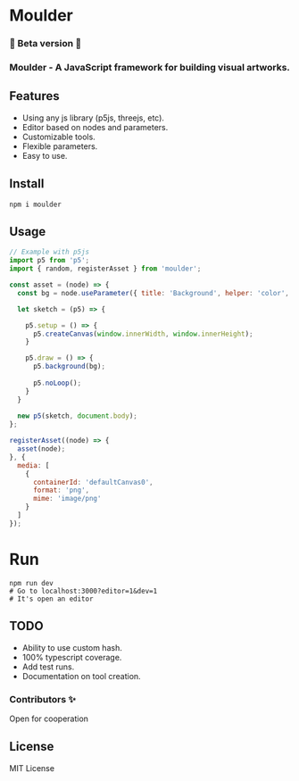 # Moulder

### 🚧  Beta version 🚧

### Moulder - A JavaScript framework for building visual artworks.

## Features

- Using any js library (p5js, threejs, etc).
- Editor based on nodes and parameters.
- Customizable tools.
- Flexible parameters.
- Easy to use. 

## Install

```
npm i moulder
```

## Usage
```js
// Example with p5js
import p5 from 'p5';
import { random, registerAsset } from 'moulder';

const asset = (node) => {
  const bg = node.useParameter({ title: 'Background', helper: 'color', mode: 'rnd' });

  let sketch = (p5) => {

    p5.setup = () => {
      p5.createCanvas(window.innerWidth, window.innerHeight);
    }

    p5.draw = () => {
      p5.background(bg);
      
      p5.noLoop();
    }
  }
  
  new p5(sketch, document.body);
};

registerAsset((node) => {
  asset(node);
}, {
  media: [
    {
      containerId: 'defaultCanvas0',
      format: 'png',
      mime: 'image/png'
    }
  ]
});
```
# Run
```
npm run dev
# Go to localhost:3000?editor=1&dev=1
# It's open an editor
```


## TODO

- Ability to use custom hash.
- 100% typescript coverage.
- Add test runs.
- Documentation on tool creation.

### Contributors ✨

Open for cooperation

## License

MIT License

